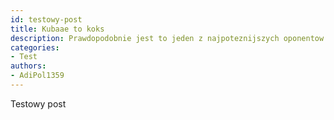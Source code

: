```yaml
---
id: testowy-post
title: Kubaae to koks
description: Prawdopodobnie jest to jeden z najpoteznijszych oponentow w grze Minecraft: Bedrock Edition
categories:
- Test
authors:
- AdiPol1359
---
```


Testowy post
